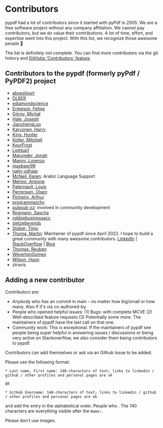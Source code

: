 # Contributors

pypdf had a lot of contributors since it started with pyPdf in 2005. We are
a free software project without any company affiliation. We cannot pay
contributors, but we do value their contributions. A lot of time, effort, and
expertise went into this project. With this list, we recognize those awesome
people 🤗

The list is definitely not complete. You can find more contributors via the git
history and [GitHubs 'Contributors' feature](https://github.com/py-pdf/pypdf/graphs/contributors).

## Contributors to the pypdf (formerly pyPdf / PyPDF2) project

* [abyesilyurt](https://github.com/abyesilyurt)
* [DL6ER](https://github.com/DL6ER)
* [ediamondscience](https://github.com/ediamondscience)
* [Ermeson, Felipe](https://github.com/FelipeErmeson)
* [Górny, Michał](https://github.com/mgorny)
* [Hale, Joseph](https://github.com/thehale)
* [JianzhengLuo](https://github.com/JianzhengLuo)
* [Karvonen, Harry](https://github.com/Hatell/)
* [King, Hunter](https://github.com/neversphere)
* [Kotler, Mitchell](https://github.com/mitchelljkotler)
* [KourFrost](https://github.com/KourFrost)
* [Lightup1](https://github.com/Lightup1)
* [Majumder, Jonah](https://github.com/jonahmajumder)
* [Manini, Lorenzo](https://github.com/lorenzomanini)
* [maxbeer99](https://github.com/maxbeer99)
* [nalin-udhaar](https://github.com/nalin-udhaar)
* [McNeil, Karen](https://github.com/karenlmcneil): Arabic Language Support
* [Mérino, Antoine](https://github.com/Merinorus)
* [Paternault, Louis](https://framagit.org/spalax)
* [Perrensen, Olsen](https://github.com/olsonperrensen)
* [Pinheiro, Arthur](https://github.com/xilopaint)
* [programmarchy](https://github.com/programmarchy)
* [pubpub-zz](https://github.com/pubpub-zz): involved in community development
* [Rogmann, Sascha](https://github.com/srogmann)
* [robbiebusinessacc](https://github.com/robbiebusinessacc)
* [sietzeberends](https://github.com/sietzeberends)
* [Stüber, Timo](https://github.com/omit66)
* [Thoma, Martin](https://github.com/MartinThoma): Maintainer of pypdf since April 2022. I hope to build a great community with many awesome contributors. [LinkedIn](https://www.linkedin.com/in/martin-thoma/) | [StackOverflow](https://stackoverflow.com/users/562769/martin-thoma) | [Blog](https://martin-thoma.com/)
* [Thomas, Reuben](https://github.com/rrthomas)
* [WevertonGomes](https://github.com/WevertonGomesCosta)
* [Wilson, Huon](https://github.com/huonw)
* ztravis

## Adding a new contributor

Contributors are:

* Anybody who has an commit in main - no matter how big/small or how many. Also if it's via co-authored-by.
* People who opened helpful issues:
  (1) Bugs: with complete MCVE
  (2) Well-described feature requests
  (3) Potentially some more.
  The maintainers of pypdf have the last call on that one.
* Community work: This is exceptional. If the maintainers of pypdf see people
  being super helpful in answering issues / discussions or being very active on
  Stackoverflow, we also consider them being contributors to pypdf.

Contributors can add themselves or ask via an Github Issue to be added.

Please use the following format:

```
* Last name, First name: 140-characters of text; links to linkedin / github / other profiles and personal pages are ok

OR

* GitHub Username: 140-characters of text; links to linkedin / github / other profiles and personal pages are ok
```

and add the entry in the alphabetical order. People who . The 140 characters are everything visible after the `Name:`.

Please don't use images.
